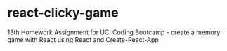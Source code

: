 # react-clicky-game
13th Homework Assignment for UCI Coding Bootcamp - create a memory game with React using React and Create-React-App
